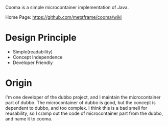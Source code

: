 Cooma is a simple microcontainer implementation of Java.

Home Page: https://github.com/metaframe/cooma/wiki

Design Principle
=========================

- Simple(readability)
- Concept Independence
- Developer Friendly

Origin
=========================

I'm one developer of the dubbo project, and I maintain the microcontainer part of dubbo. The microcontainer of dubbo is good, but the concept is dependent to dubbo, and too complex. I think this is a bad smell for reusability, so I cramp out the code of microcontainer part from the dubbo, and name it to cooma.